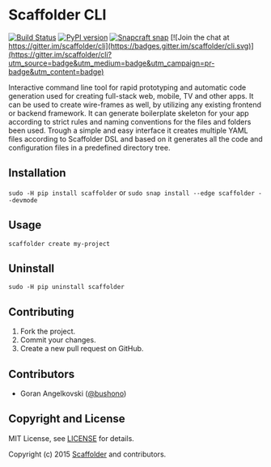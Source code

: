 # Scaffolder CLI

[![Build Status](https://travis-ci.org/scaffolder/cli.svg?branch=master)](https://travis-ci.org/scaffolder/cli)
[![PyPI version](https://badge.fury.io/py/scaffolder.svg)](https://pypi.python.org/pypi/scaffolder)
[![Snapcraft snap](https://snapcraft.io/scaffolder/badge.svg)](https://snapcraft.io/scaffolder)
[![Join the chat at https://gitter.im/scaffolder/cli](https://badges.gitter.im/scaffolder/cli.svg)](https://gitter.im/scaffolder/cli?utm_source=badge&utm_medium=badge&utm_campaign=pr-badge&utm_content=badge)

Interactive command line tool for rapid prototyping and automatic code generation used for creating full-stack web, mobile, TV and other apps. It can be used to create wire-frames as well, by utilizing any existing frontend or backend framework. It can generate boilerplate skeleton for your app according to strict rules and naming conventions for the files and folders been used. Trough a simple and easy interface it creates multiple YAML files according to Scaffolder DSL and based on it generates all the code and configuration files in a predefined directory tree.

## Installation

`sudo -H pip install scaffolder`
or
`sudo snap install --edge scaffolder --devmode`

## Usage

`scaffolder create my-project`

## Uninstall

`sudo -H pip uninstall scaffolder`

## Contributing

1. Fork the project.
2. Commit your changes.
3. Create a new pull request on GitHub.

## Contributors

* Goran Angelkovski ([@bushono](https://github.com/bushono))

## Copyright and License

MIT License, see [LICENSE](LICENSE) for details.

Copyright (c) 2015 [Scaffolder](https://www.scaffolder.io) and contributors.
